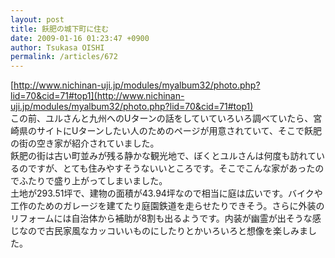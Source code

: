 ```yaml
---
layout: post
title: 飫肥の城下町に住む
date: 2009-01-16 01:23:47 +0900
author: Tsukasa OISHI
permalink: /articles/672
---
```



[http://www.nichinan-uji.jp/modules/myalbum32/photo.php?lid=70&cid=71#top1](http://www.nichinan-uji.jp/modules/myalbum32/photo.php?lid=70&cid=71#top1)  
この前、ユルさんと九州へのUターンの話をしていていろいろ調べていたら、宮崎県のサイトにUターンしたい人のためのページが用意されていて、そこで飫肥の街の空き家が紹介されていました。  
飫肥の街は古い町並みが残る静かな観光地で、ぼくとユルさんは何度も訪れているのですが、とても住みやすそうないいところです。そこでこんな家があったのでふたりで盛り上がってしまいました。  
土地が293.51坪で、建物の面積が43.94坪なので相当に庭は広いです。バイクや工作のためのガレージを建てたり庭園鉄道を走らせたりできそう。さらに外装のリフォームには自治体から補助が8割も出るようです。内装が幽霊が出そうな感じなので古民家風なカッコいいものにしたりとかいろいろと想像を楽しみました。  

